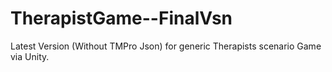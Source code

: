 # TherapistGame--FinalVsn
Latest Version (Without TMPro Json) for generic Therapists scenario Game via Unity.

